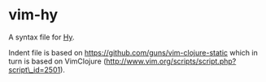 vim-hy
======

A syntax file for [Hy](http://hylang.org).

Indent file is based on https://github.com/guns/vim-clojure-static which in
turn is based on VimClojure
(http://www.vim.org/scripts/script.php?script\_id=2501).

